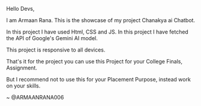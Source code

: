 Hello Devs,

I am Armaan Rana. This is the showcase of my project Chanakya ai Chatbot.

In this project I have used Html, CSS and JS. In this project I have fetched the API of Google's Gemini AI model.

This project is responsive to all devices.

That's it for the project you can use this Project for your College Finals, Assignment.

But I recommend not to use this for your Placement Purpose, instead work on your skills.



~ @ARMAANRANA006
